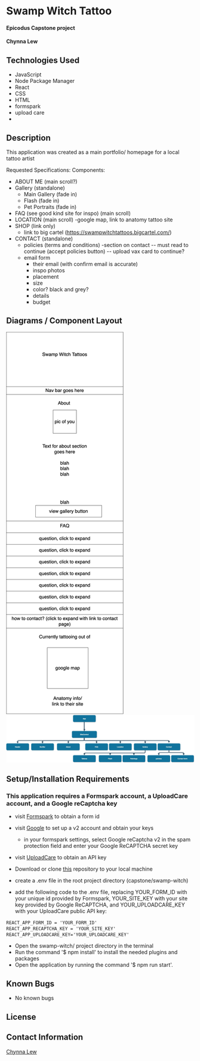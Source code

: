 # Swamp Witch Tattoo

#### Epicodus Capstone project

#### Chynna Lew

## Technologies Used

* JavaScript
* Node Package Manager
* React
* CSS
* HTML
* formspark
* upload care
*

## Description
This application was created as a main portfolio/ homepage for a local tattoo artist

Requested Specifications:
Components:
- ABOUT ME (main scroll?)
- Gallery (standalone)
  - Main Gallery (fade in)
  - Flash (fade in)
  - Pet Portraits (fade in)
- FAQ (see good kind site for inspo) (main scroll)
- LOCATION (main scroll)
  -google map, link to anatomy tattoo site
- SHOP (link only)
  - link to big cartel (https://swampwitchtattoos.bigcartel.com/)
- CONTACT (standalone)
  - policies (terms and conditions) 
    -section on contact
    -- must read to continue (accept policies button)
    -- upload vax card to continue?
  - email form
    - their email (with confirm email is accurate)
    - inspo photos
    - placement
    - size
    - color? black and grey?
    - details
    - budget

## Diagrams / Component Layout
<img src='./src/assets/img/victoriaTattoo.png' alt='page plan'/>
<br/>
<img src= './src/assets/img/swampWitchComponents.jpg' alt='component tree'/>


## Setup/Installation Requirements

### This application requires a Formspark account, a UploadCare account, and a Google reCaptcha key
* visit [Formspark](https://formspark.io/) to obtain a form id
* visit [Google](https://www.google.com/recaptcha/admin) to set up a v2 account and obtain your keys
    * in your formspark settings, select Google reCaptcha v2 in the spam protection field and enter your Google ReCAPTCHA secret key
* visit [UploadCare](https://uploadcare.com/) to obtain an API key

* Download or clone [this](https://github.com/chynnalew/capstone) repository to your local machine
* create a .env file in the root project directory (capstone/swamp-witch)
* add the following code to the .env file, replacing YOUR_FORM_ID with your unique id provided by Formspark, YOUR_SITE_KEY with your site key provided by Google ReCAPTCHA, and YOUR_UPLOADCARE_KEY with your UploadCare public API key:
```
REACT_APP_FORM_ID = 'YOUR_FORM_ID'
REACT_APP_RECAPTCHA_KEY = 'YOUR_SITE_KEY'
REACT_APP_UPLOADCARE_KEY='YOUR_UPLOADCARE_KEY'
```
* Open the swamp-witch/ project directory in the terminal
* Run the command '$ npm install' to install the needed plugins and packages
* Open the application by running the command '$ npm run start'.

## Known Bugs
* No known bugs

## License

## Contact Information
[Chynna Lew](chynnalew@yahoo.com)
